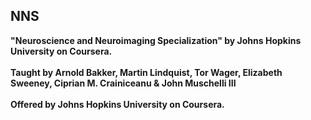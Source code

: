 ## NNS
<b/>"Neuroscience and Neuroimaging Specialization" by Johns Hopkins University on Coursera.<br /><br /> Taught by Arnold Bakker, Martin Lindquist, Tor Wager, Elizabeth Sweeney, Ciprian M. Crainiceanu & John Muschelli III <br /><br /> Offered by Johns Hopkins University on Coursera. <br /><br />
